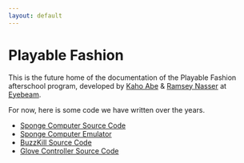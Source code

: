 ```yaml
---
layout: default
---
```

# Playable Fashion

This is the future home of the documentation of the Playable Fashion afterschool program, developed by [Kaho Abe](http://kahoabe.net/) & [Ramsey Nasser](http://nas.sr/) at [Eyebeam](http://eyebeam.org/).

For now, here is some code we have written over the years.

* [Sponge Computer Source Code](https://github.com/nasser/sponge)
* [Sponge Computer Emulator](http://nas.sr/sponge/)
* [BuzzKill Source Code](https://github.com/nasser/buzzkill/)
* [Glove Controller Source Code](https://github.com/kahodesu/FLORA_Playable_Fashion_glove_code)